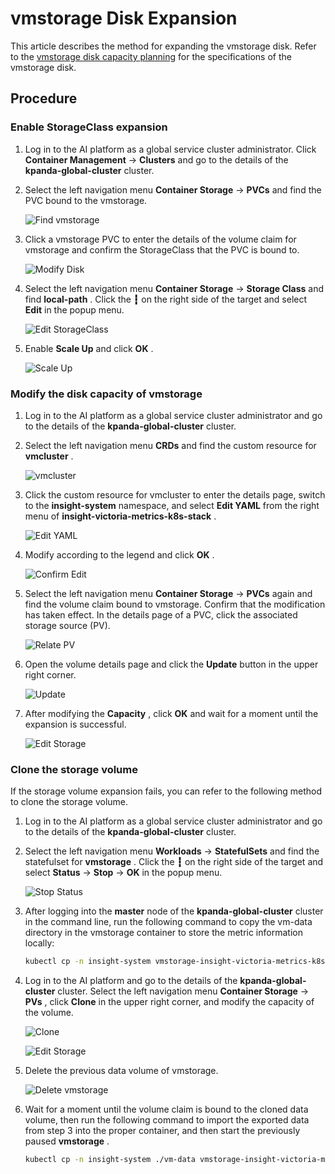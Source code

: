 # vmstorage Disk Expansion

This article describes the method for expanding the vmstorage disk. Refer to the [vmstorage disk capacity planning](../res-plan/vms-res-plan.md) for the specifications of the vmstorage disk.

## Procedure

### Enable StorageClass expansion

1. Log in to the AI platform as a global service cluster administrator. Click __Container Management__ -> __Clusters__ and go to the details of the __kpanda-global-cluster__ cluster.

2. Select the left navigation menu __Container Storage__ -> __PVCs__ and find the PVC bound to the vmstorage.

    ![Find vmstorage](https://docs.daocloud.io/daocloud-docs-images/docs/en/docs/insight/quickstart/images/vmdisk01.png)

3. Click a vmstorage PVC to enter the details of the volume claim for vmstorage and confirm the StorageClass that the PVC is bound to.

    ![Modify Disk](https://docs.daocloud.io/daocloud-docs-images/docs/en/docs/insight/quickstart/images/vmdisk02.png)

4. Select the left navigation menu __Container Storage__ -> __Storage Class__ and find __local-path__ . Click the __┇__ on the right side of the target and select __Edit__ in the popup menu.

    ![Edit StorageClass](https://docs.daocloud.io/daocloud-docs-images/docs/en/docs/insight/quickstart/images/vmdisk03.png)

5. Enable __Scale Up__ and click __OK__ .

    ![Scale Up](https://docs.daocloud.io/daocloud-docs-images/docs/en/docs/insight/quickstart/images/vmdisk04.png)

### Modify the disk capacity of vmstorage

1. Log in to the AI platform as a global service cluster administrator and go to the details of the __kpanda-global-cluster__ cluster.

2. Select the left navigation menu __CRDs__ and find the custom resource for __vmcluster__ .

    ![vmcluster](https://docs.daocloud.io/daocloud-docs-images/docs/en/docs/insight/quickstart/images/vmdisk05.png)

3. Click the custom resource for vmcluster to enter the details page, switch to the __insight-system__ namespace, and select __Edit YAML__ from the right menu of __insight-victoria-metrics-k8s-stack__ .

    ![Edit YAML](https://docs.daocloud.io/daocloud-docs-images/docs/en/docs/insight/quickstart/images/vmdisk06.png)

4. Modify according to the legend and click __OK__ .

    ![Confirm Edit](https://docs.daocloud.io/daocloud-docs-images/docs/en/docs/insight/quickstart/images/vmdisk07.png)

5. Select the left navigation menu __Container Storage__ -> __PVCs__ again and find the volume claim bound to vmstorage. Confirm that the modification has taken effect. In the details page of a PVC, click the associated storage source (PV).

    ![Relate PV](https://docs.daocloud.io/daocloud-docs-images/docs/en/docs/insight/quickstart/images/vmdisk08.png)

6. Open the volume details page and click the __Update__ button in the upper right corner.

    ![Update](https://docs.daocloud.io/daocloud-docs-images/docs/en/docs/insight/quickstart/images/vmdisk09.png)

7. After modifying the __Capacity__ , click __OK__ and wait for a moment until the expansion is successful.

    ![Edit Storage](https://docs.daocloud.io/daocloud-docs-images/docs/en/docs/insight/quickstart/images/vmdisk10.png)

### Clone the storage volume

If the storage volume expansion fails, you can refer to the following method to clone the storage volume.

1. Log in to the AI platform as a global service cluster administrator and go to the details of the __kpanda-global-cluster__ cluster.

2. Select the left navigation menu __Workloads__ -> __StatefulSets__ and find the statefulset for __vmstorage__ . Click the __┇__ on the right side of the target and select __Status__ -> __Stop__ -> __OK__ in the popup menu.

    ![Stop Status](https://docs.daocloud.io/daocloud-docs-images/docs/en/docs/insight/quickstart/images/vmdisk11.png)

3. After logging into the __master__ node of the __kpanda-global-cluster__ cluster in the command line, run the following command to copy the vm-data directory in the vmstorage container to store the metric information locally:

    ```bash
    kubectl cp -n insight-system vmstorage-insight-victoria-metrics-k8s-stack-1:vm-data ./vm-data
    ```

4. Log in to the AI platform and go to the details of the __kpanda-global-cluster__ cluster. Select the left navigation menu __Container Storage__ -> __PVs__ , click __Clone__ in the upper right corner, and modify the capacity of the volume.

    ![Clone](https://docs.daocloud.io/daocloud-docs-images/docs/en/docs/insight/quickstart/images/vmdisk12.png)

    ![Edit Storage](https://docs.daocloud.io/daocloud-docs-images/docs/en/docs/insight/quickstart/images/vmdisk13.png)

5. Delete the previous data volume of vmstorage.

    ![Delete vmstorage](https://docs.daocloud.io/daocloud-docs-images/docs/en/docs/insight/quickstart/images/vmdisk14.png)

6. Wait for a moment until the volume claim is bound to the cloned data volume, then run the following command to import the exported data from step 3 into the proper container, and then start the previously paused __vmstorage__ .

    ```bash
    kubectl cp -n insight-system ./vm-data vmstorage-insight-victoria-metrics-k8s-stack-1:vm-data
    ```
